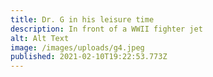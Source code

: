 ```yaml
---
title: Dr. G in his leisure time
description: In front of a WWII fighter jet
alt: Alt Text
image: /images/uploads/g4.jpeg
published: 2021-02-10T19:22:53.773Z
---
```

